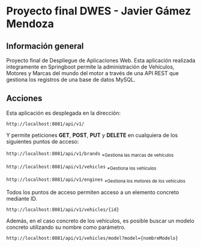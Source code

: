 # Proyecto final DWES - Javier Gámez Mendoza

## Información general

Proyecto final de Despliegue de Aplicaciones Web.
Esta aplicación realizada integramente en Springboot permite la administración de Vehículos, Motores y Marcas del mundo del motor a través de una API REST que gestiona los registros de una base de datos MySQL.

## Acciones

Esta aplicación es desplegada en la dirección:

`http://localhost:8081/api/v1/`

Y permite peticiones **GET**, **POST**, **PUT** y **DELETE** en cualquiera de los siguientes puntos de acceso:

`http://localhost:8081/api/v1/brands`
<sub>*Gestiona las marcas de vehículos</sub>

`http://localhost:8081/api/v1/vehicles`
<sub>*Gestiona los vehiculos</sub>

`http://localhost:8081/api/v1/engines`
<sub>*Gestiona los motores de los vehículos</sub>

Todos los puntos de acceso permiten acceso a un elemento concreto mediante ID.

`http://localhost:8081/api/v1/vehicles/{id}`

Además, en el caso concreto de los vehículos, es posible buscar un modelo concreto utilizando su nombre como parámetro.

`http://localhost:8081/api/v1/vehicles/model?model={nombreModelo}`

## 




